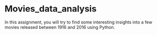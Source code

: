 # Movies_data_analysis
In this assignment, you will try to find some interesting insights into a few movies released between 1916 and 2016 using Python. 
